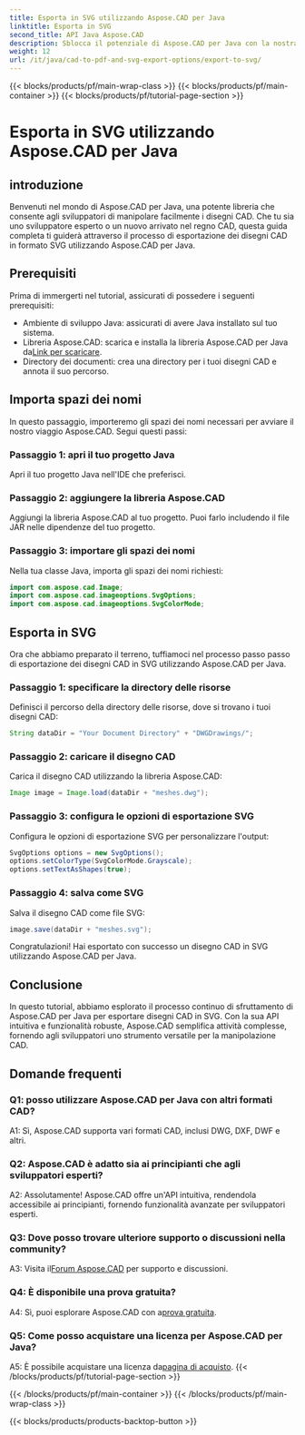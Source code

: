 ```yaml
---
title: Esporta in SVG utilizzando Aspose.CAD per Java
linktitle: Esporta in SVG
second_title: API Java Aspose.CAD
description: Sblocca il potenziale di Aspose.CAD per Java con la nostra guida passo passo sull'esportazione di disegni CAD in SVG. Scopri come importare spazi dei nomi, configurare opzioni e integrare perfettamente Aspose.CAD nel tuo progetto Java.
weight: 12
url: /it/java/cad-to-pdf-and-svg-export-options/export-to-svg/
---
```


{{< blocks/products/pf/main-wrap-class >}}
{{< blocks/products/pf/main-container >}}
{{< blocks/products/pf/tutorial-page-section >}}

# Esporta in SVG utilizzando Aspose.CAD per Java

## introduzione

Benvenuti nel mondo di Aspose.CAD per Java, una potente libreria che consente agli sviluppatori di manipolare facilmente i disegni CAD. Che tu sia uno sviluppatore esperto o un nuovo arrivato nel regno CAD, questa guida completa ti guiderà attraverso il processo di esportazione dei disegni CAD in formato SVG utilizzando Aspose.CAD per Java.

## Prerequisiti

Prima di immergerti nel tutorial, assicurati di possedere i seguenti prerequisiti:

- Ambiente di sviluppo Java: assicurati di avere Java installato sul tuo sistema.
-  Libreria Aspose.CAD: scarica e installa la libreria Aspose.CAD per Java da[Link per scaricare](https://releases.aspose.com/cad/java/).
- Directory dei documenti: crea una directory per i tuoi disegni CAD e annota il suo percorso.

## Importa spazi dei nomi

In questo passaggio, importeremo gli spazi dei nomi necessari per avviare il nostro viaggio Aspose.CAD. Segui questi passi:

### Passaggio 1: apri il tuo progetto Java
Apri il tuo progetto Java nell'IDE che preferisci.

### Passaggio 2: aggiungere la libreria Aspose.CAD
Aggiungi la libreria Aspose.CAD al tuo progetto. Puoi farlo includendo il file JAR nelle dipendenze del tuo progetto.

### Passaggio 3: importare gli spazi dei nomi
Nella tua classe Java, importa gli spazi dei nomi richiesti:

```java
import com.aspose.cad.Image;
import com.aspose.cad.imageoptions.SvgOptions;
import com.aspose.cad.imageoptions.SvgColorMode;
```

## Esporta in SVG

Ora che abbiamo preparato il terreno, tuffiamoci nel processo passo passo di esportazione dei disegni CAD in SVG utilizzando Aspose.CAD per Java.

### Passaggio 1: specificare la directory delle risorse

Definisci il percorso della directory delle risorse, dove si trovano i tuoi disegni CAD:

```java
String dataDir = "Your Document Directory" + "DWGDrawings/";
```

### Passaggio 2: caricare il disegno CAD

Carica il disegno CAD utilizzando la libreria Aspose.CAD:

```java
Image image = Image.load(dataDir + "meshes.dwg");
```

### Passaggio 3: configura le opzioni di esportazione SVG

Configura le opzioni di esportazione SVG per personalizzare l'output:

```java
SvgOptions options = new SvgOptions();
options.setColorType(SvgColorMode.Grayscale);
options.setTextAsShapes(true);
```

### Passaggio 4: salva come SVG

Salva il disegno CAD come file SVG:

```java
image.save(dataDir + "meshes.svg");
```

Congratulazioni! Hai esportato con successo un disegno CAD in SVG utilizzando Aspose.CAD per Java.

## Conclusione

In questo tutorial, abbiamo esplorato il processo continuo di sfruttamento di Aspose.CAD per Java per esportare disegni CAD in SVG. Con la sua API intuitiva e funzionalità robuste, Aspose.CAD semplifica attività complesse, fornendo agli sviluppatori uno strumento versatile per la manipolazione CAD.

## Domande frequenti

### Q1: posso utilizzare Aspose.CAD per Java con altri formati CAD?

A1: Sì, Aspose.CAD supporta vari formati CAD, inclusi DWG, DXF, DWF e altri.

### Q2: Aspose.CAD è adatto sia ai principianti che agli sviluppatori esperti?

A2: Assolutamente! Aspose.CAD offre un'API intuitiva, rendendola accessibile ai principianti, fornendo funzionalità avanzate per sviluppatori esperti.

### Q3: Dove posso trovare ulteriore supporto o discussioni nella community?

 A3: Visita il[Forum Aspose.CAD](https://forum.aspose.com/c/cad/19) per supporto e discussioni.

### Q4: È disponibile una prova gratuita?

 A4: Sì, puoi esplorare Aspose.CAD con a[prova gratuita](https://releases.aspose.com/).

### Q5: Come posso acquistare una licenza per Aspose.CAD per Java?

 A5: È possibile acquistare una licenza da[pagina di acquisto](https://purchase.aspose.com/buy).
{{< /blocks/products/pf/tutorial-page-section >}}

{{< /blocks/products/pf/main-container >}}
{{< /blocks/products/pf/main-wrap-class >}}

{{< blocks/products/products-backtop-button >}}
